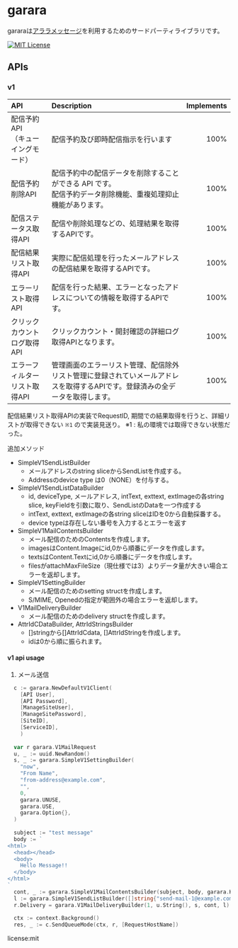 # garara
gararaは[アララメッセージ](https://am.arara.com/)を利用するためのサードパーティライブラリです。

[![MIT License](http://img.shields.io/badge/license-MIT-blue.svg?style=flat)](https://opensource.org/licenses/mit-license.php)

## APIs

### v1

| API                    | Description                                                      | Implements |
|:-----------------------|:-----------------------------------------------------------------|-----------:|
| 配信予約API<br>（キューイングモード） | 配信予約及び即時配信指示を行います                                                |       100% |
| 配信予約削除API              | 配信予約中の配信データを削除することができる API です。<br>配信予約データ削除機能、重複処理抑止機能があります。     |       100% |
| 配信ステータス取得API           | 配信や削除処理などの、処理結果を取得するAPIです。                                       |       100% |
| 配信結果リスト取得API           | 実際に配信処理を行ったメールアドレスの配信結果を取得するAPIです。                               |       100% |
| エラーリスト取得API            | 配信を行った結果、エラーとなったアドレスについての情報を取得するAPIです。                           |       100% |
| クリックカウントログ取得API        | クリックカウント・開封確認の詳細ログ取得APIとなります。                                    |       100% |
| エラーフィルターリスト取得API       | 管理画面のエラーリスト管理、配信除外リスト管理に登録されていメールアドレスを取得するAPIです。登録済みの全データを取得します。 |       100% |

配信結果リスト取得APIの実装でRequestID, 期間での結果取得を行うと、詳細リストが取得できない `※1` ので実装見送り。
※1 : 私の環境では取得できない状態だった。

追加メソッド
- SimpleV1SendListBuilder
  - メールアドレスのstring sliceからSendListを作成する。
  - Addressのdevice type は0（NONE）を付与する。
- SimpleV1SendListDataBuilder
  - id, deviceType, メールアドレス, intText, exttext, extImageの各string slice, keyFieldを引数に取り、SendListのDataを一つ作成する
  - intText, exttext, extImageの各string sliceはIDを0から自動採番する。
  - device typeは存在しない番号を入力するとエラーを返す
- SimpleV1MailContentsBuilder
  - メール配信のためのContentsを作成します。
  - imagesはContent.Imageにid,0から順番にデータを作成します。
  - textsはContent.Textにid,0から順番にデータを作成します。
  - filesがattachMaxFileSize（現仕様では3）よりデータ量が大きい場合エラーを返却します。
- SimpleV1SettingBuilder
  - メール配信のためのsetting structを作成します。
  - S/MIME, Openedの指定が範囲外の場合エラーを返却します。
- V1MailDeliveryBuilder
  - メール配信のためのdelivery structを作成します。
- AttrIdCDataBuilder, AttrIdStringsBuilder
  - []stringから[]AttrIdCdata, []AttrIdStringを作成します。
  - idは0から順に振られます。

#### v1 api usage

1. メール送信
``` go
  c := garara.NewDefaultV1Client(
    [API User], 
    [API Password], 
    [ManageSiteUser], 
    [ManageSitePassword], 
    [SiteID], 
    [ServiceID],
    )
  
  var r garara.V1MailRequest
  u, _ := uuid.NewRandom()
  s, _ := garara.SimpleV1SettingBuilder(
    "now",
    "From Name",
    "from-address@example.com",
    "",
    0,
    garara.UNUSE,
    garara.USE,
    garara.Option{},
  )
  
  subject := "test message"
  body := `
<html>
  <head></head>
  <body>
    Hello Message!!
  </body>
</html>
`
  cont, _ := garara.SimpleV1MailContentsBuilder(subject, body, garara.HTML, nil, nil, nil)
  l := garara.SimpleV1SendListBuilder([]string{"send-mail-1@example.com", "send-mail-2@example.com"})
  r.Delivery = garara.V1MailDeliveryBuilder(1, u.String(), s, cont, l)
  
  ctx := context.Background()
  res, _ := c.SendQueueMode(ctx, r, [RequestHostName])
```


license:mit
